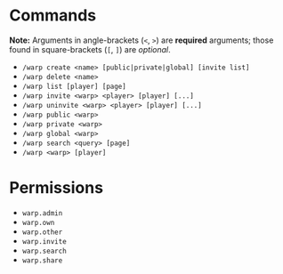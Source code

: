 # Commands

**Note:** Arguments in angle-brackets (`<`, `>`) are **required** arguments; those found in square-brackets (`[`, `]`) are *optional*.

* `/warp create <name> [public|private|global] [invite list]`
* `/warp delete <name>`
* `/warp list [player] [page]`
* `/warp invite <warp> <player> [player] [...]`
* `/warp uninvite <warp> <player> [player] [...]`
* `/warp public <warp>`
* `/warp private <warp>`
* `/warp global <warp>`
* `/warp search <query> [page]`
* `/warp <warp> [player]`

# Permissions

* `warp.admin`
* `warp.own`
* `warp.other`
* `warp.invite`
* `warp.search`
* `warp.share`
